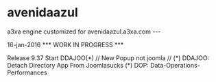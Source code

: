 # avenidaazul
a3xa engine customized for avenidaazul.a3xa.com ---

16-jan-2016 *** WORK IN PROGRESS ***

Release 9.37 Start DDAJOO(\*) // New Popup not joomla // 
(\*) DDAJOO: Detach Directory App From Joomlasucks 
(\*) DOP: Data-Operations-Performances


